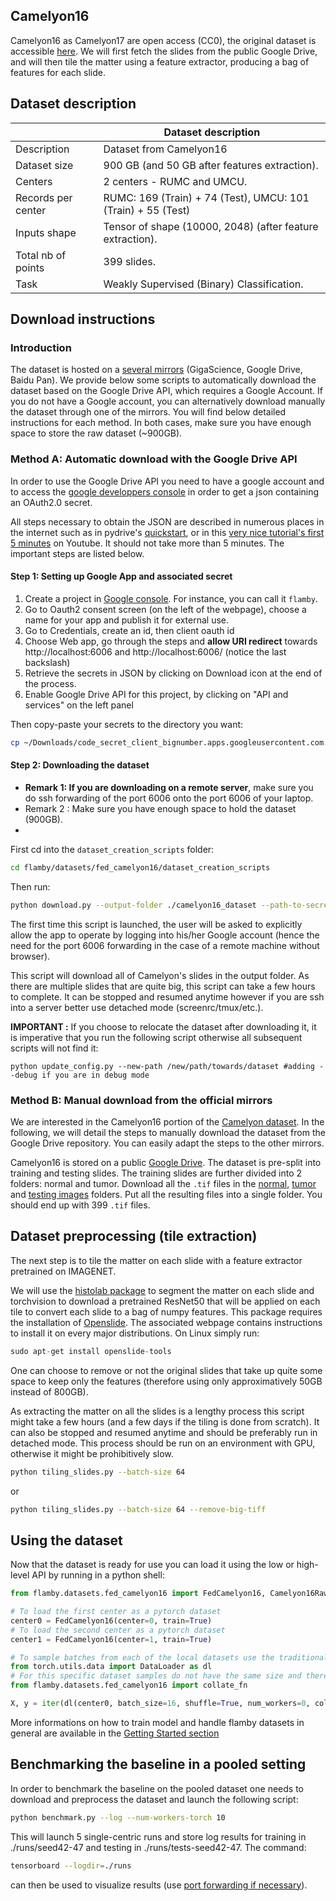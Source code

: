 ## Camelyon16

Camelyon16 as Camelyon17 are open access (CC0), the original dataset is accessible [here](https://camelyon17.grand-challenge.org/Data/).
We will first fetch the slides from the public Google Drive, and will then tile
the matter using a feature extractor, producing a bag of features for each slide.

## Dataset description

|                    | Dataset description
|--------------------| -----------------------------------------------------------------------------------------------
| Description        | Dataset from Camelyon16
| Dataset size       | 900 GB (and 50 GB after features extraction).
| Centers            | 2 centers - RUMC and UMCU.
| Records per center | RUMC: 169 (Train) + 74 (Test), UMCU: 101 (Train) + 55 (Test)
| Inputs shape       | Tensor of shape (10000, 2048) (after feature extraction).
| Total nb of points | 399 slides.
| Task               | Weakly Supervised (Binary) Classification.


## Download instructions

### Introduction
The dataset is hosted on a [several mirrors](https://camelyon17.grand-challenge.org/Data/) (GigaScience, Google Drive, Baidu Pan).
We provide below some scripts to automatically download the dataset
based on the Google Drive API, which requires a Google Account.
If you do not have a Google account, you can alternatively download
manually the dataset through one of the mirrors.
You will find below detailed instructions for each method.
In both cases, make sure you have enough space to store the raw dataset (~900GB).

### Method A: Automatic download with the Google Drive API

In order to use the Google Drive API you need to have a google account and to access the [google developpers console](https://console.cloud.google.com/apis/credentials/consent?authuser=1) in order to get a json containing an OAuth2.0 secret.

All steps necessary to obtain the JSON are described in numerous places in the internet such as in pydrive's [quickstart](https://pythonhosted.org/PyDrive/quickstart.html), or in this [very nice tutorial's first 5 minutes](https://www.youtube.com/watch?v=1y0-IfRW114) on Youtube.
It should not take more than 5 minutes. The important steps are listed below.

#### Step 1: Setting up Google App and associated secret

1. Create a project in [Google console](https://console.cloud.google.com/apis/credentials/consent?authuser=1). For instance, you can call it `flamby`.
2. Go to Oauth2 consent screen (on the left of the webpage), choose a name for your app and publish it for external use.
3. Go to Credentials, create an id, then client oauth id
4. Choose Web app, go through the steps and **allow URI redirect** towards http://localhost:6006 and http://localhost:6006/ (notice the last backslash)
5. Retrieve the secrets in JSON by clicking on Download icon at the end of the process.
6. Enable Google Drive API for this project, by clicking on "API and services" on the left panel

Then copy-paste your secrets to the directory you want:

```bash
cp ~/Downloads/code_secret_client_bignumber.apps.googleusercontent.com.json client_secrets.json
```

#### Step 2: Downloading the dataset

- **Remark 1: If you are downloading on a remote server**, make sure you do ssh forwarding of the port 6006 onto the port 6006 of your laptop.
- Remark 2 : Make sure you have enough space to hold the dataset (900GB).
-
First cd into the `dataset_creation_scripts` folder:
```bash
cd flamby/datasets/fed_camelyon16/dataset_creation_scripts
```

Then run:

```bash
python download.py --output-folder ./camelyon16_dataset --path-to-secret /path/towards/client_secrets.json --port 6006
```

The first time this script is launched, the user will be asked to explicitly allow the app to operate by logging into his/her Google account (hence the need for the port 6006 forwarding in the case of a remote machine without browser).

This script will download all of Camelyon's slides in the output folder. As there are multiple
slides that are quite big, this script can take a few hours to complete. It can be stopped and
resumed anytime however if you are ssh into a server better use detached mode (screenrc/tmux/etc.).

**IMPORTANT :** If you choose to relocate the dataset after downloading it, it is
imperative that you run the following script otherwise all subsequent scripts will not find it:
```
python update_config.py --new-path /new/path/towards/dataset #adding --debug if you are in debug mode
```

### Method B: Manual download from the official mirrors
We are interested in the Camelyon16 portion of the [Camelyon dataset](https://camelyon17.grand-challenge.org/Data/).
In the following, we will detail the steps to manually download the dataset
from the Google Drive repository.
You can easily adapt the steps to the other mirrors.

Camelyon16 is stored on a public [Google Drive](https://drive.google.com/drive/folders/0BzsdkU4jWx9Bb19WNndQTlUwb2M?resourcekey=0-FREBAxB4QK4bt9Zch_g5Mg).
The dataset is pre-split into training and testing slides. The training slides
are further divided into 2 folders: normal and tumor.
Download all the `.tif` files in the [normal](https://drive.google.com/drive/folders/0BzsdkU4jWx9BNUFqRE81QS04eDg?resourcekey=0-p6LFOzRfCTfyi_JpshhoTQ),
[tumor](https://drive.google.com/drive/folders/0BzsdkU4jWx9BUzVXeUg0dUNOR1U?resourcekey=0-dODmENBQPCw06DITRJfnfg) and [testing images](https://drive.google.com/drive/folders/0BzsdkU4jWx9BWk11WEtZZUNFY0U?resourcekey=0-U0E7SyHPJeQd77VAi3z15Q) folders.
Put all the resulting files into a single folder.
You should end up with 399 `.tif` files.
## Dataset preprocessing (tile extraction)

The next step is to tile the matter on each slide with a feature extractor pretrained on IMAGENET.

We will use the [histolab package](https://github.com/histolab/histolab) to segment the matter on each slide and torchvision to download a pretrained ResNet50 that will be applied on each tile to convert each slide to a bag of numpy features.
This package requires the installation of [Openslide](https://openslide.org/download/). The associated webpage contains instructions to install it on every major distributions. On Linux simply run:

```python
sudo apt-get install openslide-tools
```

One can choose to remove or not the original slides that take up quite some space to keep only the features (therefore using only approximatively 50GB instead of 800GB).

As extracting the matter on all the slides is a lengthy process this script might take a few hours (and a few days if the tiling is done from scratch).
It can also be stopped and resumed anytime and should be preferably run in detached mode.
This process should be run on an environment with GPU, otherwise it might be prohibitively slow.

```bash
python tiling_slides.py --batch-size 64
```

or

```bash
python tiling_slides.py --batch-size 64 --remove-big-tiff
```

## Using the dataset

Now that the dataset is ready for use you can load it using the low or high-level API
by running in a python shell:

```python
from flamby.datasets.fed_camelyon16 import FedCamelyon16, Camelyon16Raw

# To load the first center as a pytorch dataset
center0 = FedCamelyon16(center=0, train=True)
# To load the second center as a pytorch dataset
center1 = FedCamelyon16(center=1, train=True)

# To sample batches from each of the local datasets use the traditional pytorch API
from torch.utils.data import DataLoader as dl
# For this specific dataset samples do not have the same size and therefore batching requires padding implemented in collate_fn
from flamby.datasets.fed_camelyon16 import collate_fn

X, y = iter(dl(center0, batch_size=16, shuffle=True, num_workers=0, collate_fn=collate_fn)).next()

```
More informations on how to train model and handle flamby datasets in general are available in the [Getting Started section](../../../Quickstart.md)

## Benchmarking the baseline in a pooled setting

In order to benchmark the baseline on the pooled dataset one needs to download and preprocess the dataset and launch the following script:

```bash
python benchmark.py --log --num-workers-torch 10
```

This will launch 5 single-centric runs and store log results for training in ./runs/seed42-47 and testing in ./runs/tests-seed42-47.
The command:

```bash
tensorboard --logdir=./runs
````

can then be used to visualize results (use [port forwarding if necessary](https://stackoverflow.com/questions/37987839/how-can-i-run-tensorboard-on-a-remote-server)).
